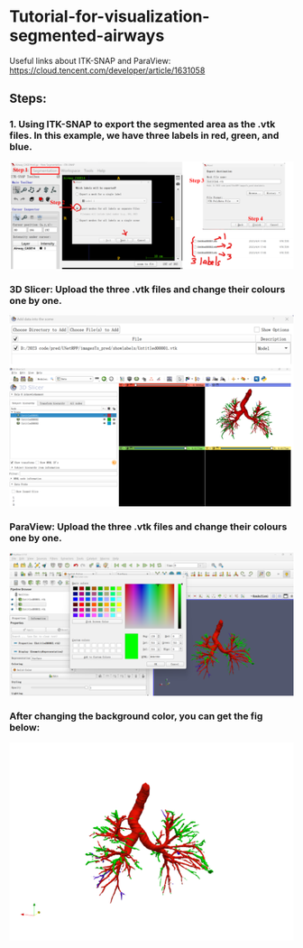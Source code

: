 # Tutorial-for-visualization-segmented-airways
Useful links about ITK-SNAP and ParaView: 
https://cloud.tencent.com/developer/article/1631058

## Steps:
### 1. Using ITK-SNAP to export the segmented area as the .vtk files. In this example, we have three labels in red, green, and blue.

![](demos/im1.png)

### 3D Slicer: Upload the three .vtk files and change their colours one by one. 

![](demos/im2.png)

### ParaView: Upload the three .vtk files and change their colours one by one. 

![](demos/im3.png)

### After changing the background color, you can get the fig below:
![](demos/im4.png)


